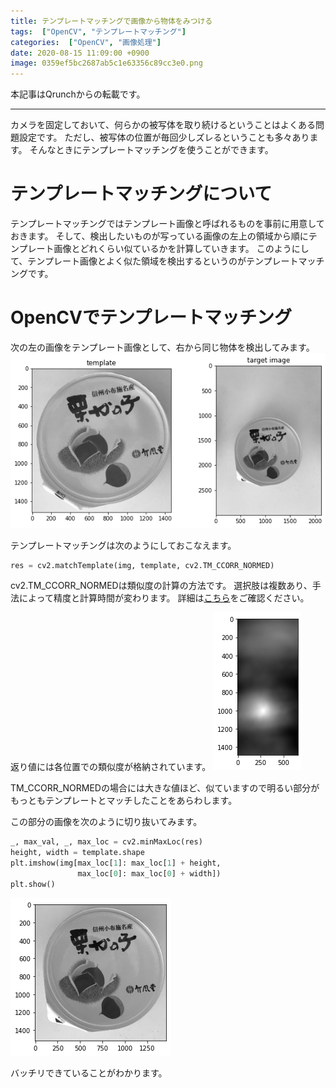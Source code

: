 ```yaml
---
title: テンプレートマッチングで画像から物体をみつける
tags:  ["OpenCV", "テンプレートマッチング"]
categories:  ["OpenCV", "画像処理"]
date: 2020-08-15 11:09:00 +0900
image: 0359ef5bc2687ab5c1e63356c89cc3e0.png
---
```

本記事はQrunchからの転載です。
___

カメラを固定しておいて、何らかの被写体を取り続けるということはよくある問題設定です。
ただし、被写体の位置が毎回少しズレるということも多々あります。
そんなときにテンプレートマッチングを使うことができます。

# テンプレートマッチングについて

テンプレートマッチングではテンプレート画像と呼ばれるものを事前に用意しておきます。
そして、検出したいものが写っている画像の左上の領域から順にテンプレート画像とどれくらい似ているかを計算していきます。
このようにして、テンプレート画像とよく似た領域を検出するというのがテンプレートマッチングです。

# OpenCVでテンプレートマッチング

次の左の画像をテンプレート画像として、右から同じ物体を検出してみます。
![](0359ef5bc2687ab5c1e63356c89cc3e0.png)

テンプレートマッチングは次のようにしておこなえます。

``` Python
res = cv2.matchTemplate(img, template, cv2.TM_CCORR_NORMED)
```

 cv2.TM_CCORR_NORMEDは類似度の計算の方法です。
選択肢は複数あり、手法によって精度と計算時間が変わります。
詳細は[こちら](https://docs.opencv.org/3.0-beta/modules/imgproc/doc/object_detection.html?highlight=matchtemplate#cv2.matchTemplate)をご確認ください。

返り値には各位置での類似度が格納されています。
![](9370aedcd8a411dce0233662689abc37.png)

TM_CCORR_NORMEDの場合には大きな値ほど、似ていますので明るい部分がもっともテンプレートとマッチしたことをあらわします。

この部分の画像を次のように切り抜いてみます。

``` Python
_, max_val, _, max_loc = cv2.minMaxLoc(res)
height, width = template.shape
plt.imshow(img[max_loc[1]: max_loc[1] + height,
               max_loc[0]: max_loc[0] + width])
plt.show()
```

![](a5875c9529f2b4119c52dadcb0d1f17f.png)

バッチリできていることがわかります。
